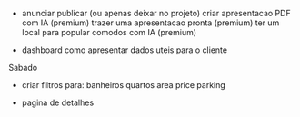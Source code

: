 - anunciar
  publicar (ou apenas deixar no projeto)
  criar apresentacao PDF com IA (premium)
  trazer uma apresentacao pronta (premium)
  ter um local para popular comodos com IA (premium)

- dashboard
  como apresentar dados uteis para o cliente

Sabado

- criar filtros para:
  banheiros
  quartos
  area
  price
  parking

- pagina de detalhes
